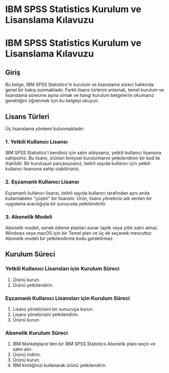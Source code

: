 # IBM SPSS Statistics Kurulum ve Lisanslama Kılavuzu

# IBM SPSS Statistics Kurulum ve Lisanslama Kılavuzu

## Giriş

Bu belge, IBM SPSS Statistics'in kurulum ve lisanslama süreci hakkında genel bir bakış sunmaktadır. Farklı lisans türlerini anlamak, temel kurulum ve lisanslama sürecine aşina olmak ve hangi kurulum belgelerini okumanız gerektiğini öğrenmek için bu belgeyi okuyun.

## Lisans Türleri

Üç lisanslama yöntemi bulunmaktadır:

### 1. Yetkili Kullanıcı Lisansı

IBM SPSS Statistics'i kendiniz için satın aldıysanız, yetkili kullanıcı lisansına sahipsiniz. Bu lisans, ürünün bireysel kurulumlarını yetkilendiren bir kod ile ilişkilidir. Bir kuruluşun parçasıysanız, belirli sayıda kullanıcı için yetkili kullanıcı lisansına sahip olabilirsiniz.

### 2. Eşzamanlı Kullanıcı Lisansı

Eşzamanlı kullanıcı lisansı, belirli sayıda kullanıcı tarafından aynı anda kullanılabilen "yüzen" bir lisanstır. Ürün, lisans yöneticisi adı verilen bir uygulama aracılığıyla bir sunucuda yetkilendirilir.

### 3. Abonelik Modeli

Abonelik modeli, esnek ödeme planları sunar (aylık veya yıllık satın alma). Windows veya macOS için bir Temel plan ve üç ek seçenek mevcuttur. Abonelik modeli bir yetkilendirme kodu gerektirmez.

## Kurulum Süreci

### Yetkili Kullanıcı Lisansları için Kurulum Süreci

1. Ürünü kurun.
2. Ürünü yetkilendirin.

### Eşzamanlı Kullanıcı Lisansları için Kurulum Süreci

1. Lisans yöneticisini bir sunucuya kurun.
2. Lisans yöneticisini yetkilendirin.
3. Ürünü kurun.

### Abonelik Kurulum Süreci

1. IBM Marketplace'den bir IBM SPSS Statistics Abonelik planı seçin ve satın alın.
2. Ürünü indirin.
3. Ürünü kurun.
4. IBM kimliğinizi kullanarak ürünü yetkilendirin.

